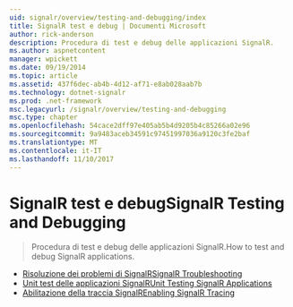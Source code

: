 ```yaml
---
uid: signalr/overview/testing-and-debugging/index
title: SignalR test e debug | Documenti Microsoft
author: rick-anderson
description: Procedura di test e debug delle applicazioni SignalR.
ms.author: aspnetcontent
manager: wpickett
ms.date: 09/19/2014
ms.topic: article
ms.assetid: 437f6dec-ab4b-4d12-af71-e8ab028aab7b
ms.technology: dotnet-signalr
ms.prod: .net-framework
msc.legacyurl: /signalr/overview/testing-and-debugging
msc.type: chapter
ms.openlocfilehash: 54cace2dff97e405ab5b4d9205b4c85266a02e96
ms.sourcegitcommit: 9a9483aceb34591c97451997036a9120c3fe2baf
ms.translationtype: MT
ms.contentlocale: it-IT
ms.lasthandoff: 11/10/2017
---
```

<a name="signalr-testing-and-debugging"></a><span data-ttu-id="5e139-103">SignalR test e debug</span><span class="sxs-lookup"><span data-stu-id="5e139-103">SignalR Testing and Debugging</span></span>
====================
> <span data-ttu-id="5e139-104">Procedura di test e debug delle applicazioni SignalR.</span><span class="sxs-lookup"><span data-stu-id="5e139-104">How to test and debug SignalR applications.</span></span>


- [<span data-ttu-id="5e139-105">Risoluzione dei problemi di SignalR</span><span class="sxs-lookup"><span data-stu-id="5e139-105">SignalR Troubleshooting</span></span>](troubleshooting.md)
- [<span data-ttu-id="5e139-106">Unit test delle applicazioni SignalR</span><span class="sxs-lookup"><span data-stu-id="5e139-106">Unit Testing SignalR Applications</span></span>](unit-testing-signalr-applications.md)
- [<span data-ttu-id="5e139-107">Abilitazione della traccia SignalR</span><span class="sxs-lookup"><span data-stu-id="5e139-107">Enabling SignalR Tracing</span></span>](enabling-signalr-tracing.md)
